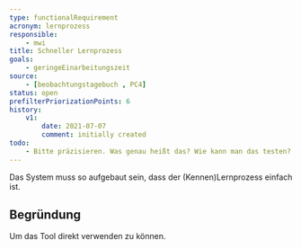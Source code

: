 ```yaml
---
type: functionalRequirement
acronym: lernprozess
responsible:
    - mwi
title: Schneller Lernprozess
goals:
    - geringeEinarbeitungszeit
source:
    - [beobachtungstagebuch , PC4]
status: open
prefilterPriorizationPoints: 6
history:
    v1:
        date: 2021-07-07
        comment: initially created
todo:
    - Bitte präzisieren. Was genau heißt das? Wie kann man das testen?
---
```


Das System muss so aufgebaut sein, dass der (Kennen)Lernprozess einfach ist.

## Begründung

Um das Tool direkt verwenden zu können.
